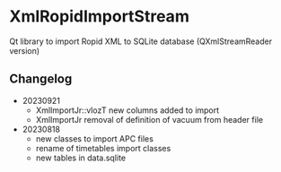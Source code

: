 # XmlRopidImportStream
Qt library to import Ropid XML to SQLite database (QXmlStreamReader version)

## Changelog
- 20230921
    - XmlImportJr::vlozT new columns added to import
    - XmlImportJr removal of definition of vacuum from header file
- 20230818
    - new classes to import APC files
    - rename of timetables import classes
    - new tables in data.sqlite
